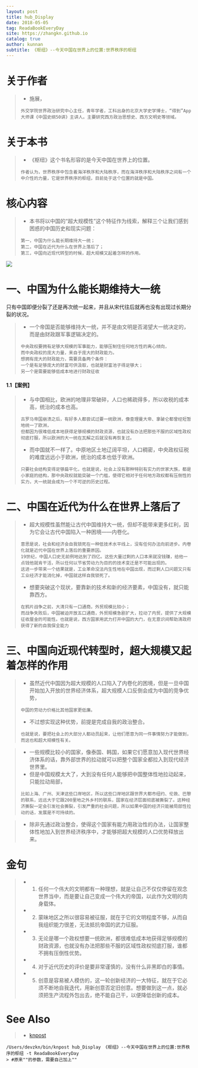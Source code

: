 ```yaml
---
layout: post
title: hub_Display
date: 2018-05-05
tag: ReadaBookEveryDay
site: https://zhangkn.github.io
catalog: true
author: kunnan
subtitle: 《枢纽》--今天中国在世界上的位置:世界秩序的枢纽
---
```




# 关于作者

>* 施展，
>```
>外交学院世界政治研究中心主任，青年学者，工科出身的北京大学史学博士，“得到”App 大师课《中国史纲50讲》主讲人。主要研究西方政治思想史、西方文明史等领域。
>```

# 关于本书


>* 《枢纽》这个书名形容的是今天中国在世界上的位置。
>```
>作者认为，世界秩序中包含着海洋秩序和大陆秩序，而在海洋秩序和大陆秩序之间有一个中介性的力量，它是世界秩序的枢纽，目前处于这个位置的就是中国。
>```


# 核心内容

>* 本书将以中国的“超大规模性”这个特征作为线索，解释三个让我们感到困惑的中国历史和现实问题：
>```
>第一，中国为什么能长期维持大一统；
>第二，中国在近代为什么在世界上落后了；
>第三，中国向近现代转型的时候，超大规模又起着怎样的作用。
>```
![](https://ws3.sinaimg.cn/large/006tKfTcgy1fr0a0883tpj31kw10an1y.jpg)


# 一、中国为什么能长期维持大一统

只有中国即便分裂了还是再次统一起来，并且从宋代往后就再也没有出现过长期分裂的状况。

>* 一个帝国是否能够维持大一统，并不是由文明是否渴望大一统决定的，而是由财政跟军事逻辑决定的。
>```
>中央政权要拥有足够大规模的军事能力，能够压制住任何地方性的离心倾向，
>而中央政权的庞大力量，来自于庞大的财政能力。
>想拥有庞大的财政能力，需要具备两个条件：
>一个是有足够庞大的财富可供汲取，也就是财富池子得足够大；
>另一个是需要能够低成本地进行财政征收
>```


#### 1.1【案例】

>* 与中国相比，欧洲的地理非常破碎，人口也稀疏得多，所以收税的成本高，统治的成本也高。
>```
>古罗马帝国崩溃之后，有好多人都尝试过要一统欧洲，像查理曼大帝、拿破仑都曾经短暂地统一了欧洲，
>但都因为很难低成本地获得足够规模的财政资源，也就没有办法把那些不服的区域性政权彻底打服，所以欧洲的大一统在瓦解之后就没有再恢复过。
>```
>* 而中国就不一样了。中原地区土地辽阔平坦，人口稠密，中央政权征税的难度远远小于欧洲，统治的成本也低于欧洲。
>```
>只要社会结构变得足够扁平化，也就是说，社会上没有那种特别有实力的世家大族，都是小家庭的结构，那中央政权就能突破一个门槛，使得它相对于任何地方政权都有压倒性的实力，大一统就会成为一个不可逆的历史过程。
>```
>



# 二、中国在近代为什么在世界上落后了

>* 超大规模性虽然能让古代中国维持大一统，但却不能带来更多红利，因为它会让古代中国陷入一种困境——内卷化。
>```
>意思是说，社会和经济会自我锁死在一种低技术水平线上，没有任何办法向前进步。内卷化就是近代中国在世界上落后的重要原因。
>19世纪，中国人口史无前例地达到了四亿。这些大量过剩的人口本来就没钱赚，给他一点钱他就肯干活，所以任何以节省劳动力为目的的技术变迁是不可能出现的。
>这进一步带来一个结果就是，工业革命没法内生性地在中国出现，而过剩人口问题又只有工业经济才能消化掉，中国就这样自我锁死了。
>```
>* 想要突破这个现状，要靠新的技术和新的经济要素，中国没有，就只能靠西方。
>```
>在鸦片战争之前，大清只有一口通商，外贸规模比较小；
>而战争失败后，中国被迫开放五口通商，外贸规模急剧扩大，拉动了内贸，提供了大规模征收厘金的可能性。也就是说，西方国家用武力打开中国的大门，在无意识间帮助清政府获得了新的自我保全能力
>```

# 三、中国向近现代转型时，超大规模又起着怎样的作用

>* 虽然近代中国因为超大规模的人口陷入了内卷化的困境，但是一旦中国开始加入开放的世界经济体系，超大规模人口反倒会成为中国的竞争优势，
>```
>中国的劳动力价格比其他国家更低廉。
>```
>* 不过想实现这种优势，前提是完成自我的政治整合。
>```
>也就是说，要把社会上的大部分人都动员起来，让他们愿意为同一件事情努力才能做到，而这也和超大规模性有关。
>```

>* 一些规模比较小的国家，像泰国、韩国，如果它们愿意加入现代世界经济体系的话，靠外部世界的拉动就可以把整个国家全都拉入到现代经济世界里。
>* 但是中国规模太大了，大到没有任何人能够把中国整体性地拉动起来，只能拉动局部，
>```
>比如上海、广州、天津这些口岸地区，所以这些口岸地区跟世界大都市纽约、伦敦、巴黎的联系，远远大于它跟200里地之外乡村的联系，国家在经济层面彻底被撕裂了。这种经济撕裂一定会引发社会撕裂，引发严重的社会问题，所以如果中国的经济只能被局部性拉动的话，发展是不可持续的。
>```

>* 除非先通过政治整合，使得这个国家有能力用政治性的办法，让国家整体性地加入到世界经济秩序中，才能够把超大规模的人口优势释放出来。
>

# 金句

>* 1. 任何一个伟大的文明都有一种理想，就是让自己不仅仅停留在观念世界当中，而是要让自己变成一个伟大的帝国，以此作为文明的肉身载体。
>* 2. 蒙昧地区之所以很容易被征服，就在于它的文明程度不够，从而自我组织能力很差，无法抵抗帝国的武力征服。
>* 3. 无论是哪一个政权想要一统欧洲，都很难低成本地获得足够规模的财政资源，也就没有办法把那些不服的区域性政权彻底打服，谁都不拥有压倒性优势。
>* 4. 对于近代历史的评价是要非常谨慎的，没有什么非黑即白的事情。
>* 5. 创意是容易被人模仿的，这一轮创新经济的一大特征，就在于它必须不断地自我迭代，用新创意否定旧创意。想要做到这一点，就必须把生产流程外包出去，绝不能自己干，以便降低创新的成本。


# See Also 

>* [knpost](https://github.com/zhangkn/KNBin/blob/master/knpost) 
>
```
/Users/devzkn/bin/knpost hub_Display 《枢纽》--今天中国在世界上的位置:世界秩序的枢纽 -t ReadaBookEveryDay
> #原来""的参数，需要自己加上""
```

